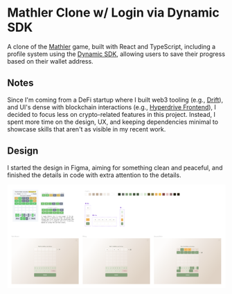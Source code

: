 # Mathler Clone w/ Login via Dynamic SDK

A clone of the [Mathler](https://mathler.com) game, built with React and
TypeScript, including a profile system using the [Dynamic
SDK](https://www.dynamic.xyz/docs/react-sdk/overview), allowing users to save
their progress based on their wallet address.

## Notes

Since I'm coming from a DeFi startup where I built web3 tooling (e.g.,
[Drift](https://delvtech.github.io/drift/)), and UI's dense with blockchain
interactions (e.g., [Hyperdrive
Frontend](https://github.com/delvtech/hyperdrive-frontend)), I decided to focus
less on crypto-related features in this project. Instead, I spent more time on
the design, UX, and keeping dependencies minimal to showcase skills that aren't
as visible in my recent work.

## Design

I started the design in Figma, aiming for something clean and peaceful, and
finished the details in code with extra attention to the details.

![Figma Screenshot](./public/figma.png)
